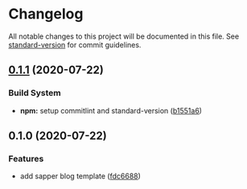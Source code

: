 # Changelog

All notable changes to this project will be documented in this file. See [standard-version](https://github.com/conventional-changelog/standard-version) for commit guidelines.

## [0.1.1](https://github.com/SwiftWinds/mateowang.dev/compare/v0.1.0...v0.1.1) (2020-07-22)

### Build System

* **npm:** setup commitlint and standard-version ([b1551a6](https://github.com/SwiftWinds/mateowang.dev/commit/b1551a605b6299cd415975c0678ce9f04821a85c))

## 0.1.0 (2020-07-22)

### Features

* add sapper blog template ([fdc6688](https://github.com/SwiftWinds/mateowang.dev/commit/fdc668866a2572d86a14f88387d66c5a50b9cfae))
